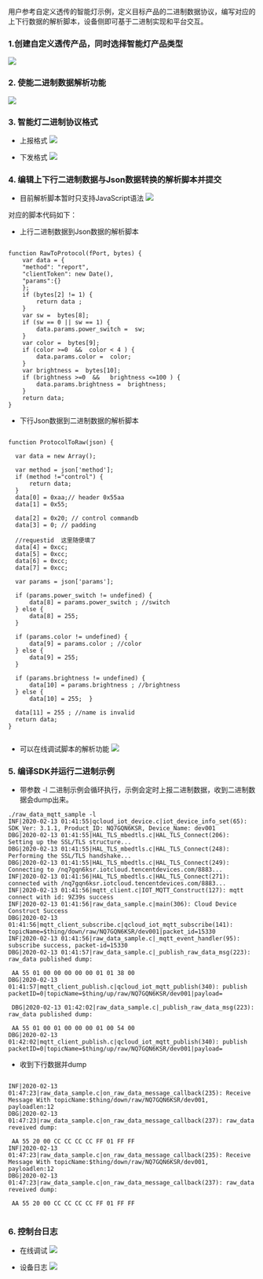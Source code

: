 ﻿用户参考自定义透传的智能灯示例，定义目标产品的二进制数据协议，编写对应的上下行数据的解析脚本，设备侧即可基于二进制实现和平台交互。

### 1.创建自定义透传产品，同时选择智能灯产品类型
![](https://main.qcloudimg.com/raw/e385b9e53e2b510df5da93c2977919cb.png)

### 2. 使能二进制数据解析功能
![](https://main.qcloudimg.com/raw/22f6e4797466f41e17111b61f9c51072.png)

### 3. 智能灯二进制协议格式

- 上报格式
![](https://main.qcloudimg.com/raw/d4736c9fe19da201d65e80cb72ab17d2.png)

- 下发格式
![](https://main.qcloudimg.com/raw/67ed266e814783adef513dcbf764fbbc.png)

### 4. 编辑上下行二进制数据与Json数据转换的解析脚本并提交
- 目前解析脚本暂时只支持JavaScript语法
![](https://main.qcloudimg.com/raw/2e6d2b20723d7567f64fab7889d8e87a.png)

对应的脚本代码如下：
- 上行二进制数据到Json数据的解析脚本

```

function RawToProtocol(fPort, bytes) {
    var data = {
    "method": "report",
    "clientToken": new Date(),
    "params":{}
    };
    if (bytes[2] != 1) {
        return data ;
    } 
    var sw =  bytes[8];
    if (sw == 0 || sw == 1) {
        data.params.power_switch =  sw;
    }
    var color =  bytes[9];
    if (color >=0  &&  color < 4 ) {
        data.params.color =  color;
    }   
    var brightness =  bytes[10];
    if (brightness >=0  &&   brightness <=100 ) {
        data.params.brightness =  brightness;
    }        
    return data;
}

```

- 下行Json数据到二进制数据的解析脚本

```

function ProtocolToRaw(json) {
  
  var data = new Array();

  var method = json['method'];
  if (method !="control") { 
      return data;
  }
  data[0] = 0xaa;// header 0x55aa
  data[1] = 0x55;

  data[2] = 0x20; // control commandb
  data[3] = 0; // padding

  //requestid  这里随便填了
  data[4] = 0xcc; 
  data[5] = 0xcc; 
  data[6] = 0xcc; 
  data[7] = 0xcc; 

  var params = json['params'];  

  if (params.power_switch != undefined) {
      data[8] = params.power_switch ; //switch 
  } else {
      data[8] = 255;
  }
  
  if (params.color != undefined) {
      data[9] = params.color ; //color
  } else {
      data[9] = 255;
  }  

  if (params.brightness != undefined) {
      data[10] = params.brightness ; //brightness
  } else {
      data[10] = 255;  }
  
  data[11] = 255 ; //name is invalid
  return data;
}


```

- 可以在线调试脚本的解析功能
![](https://main.qcloudimg.com/raw/6ce7da31c2442f7967cb89edd20ed09b.png)


###  5. 编译SDK并运行二进制示例

- 带参数 -l 二进制示例会循环执行，示例会定时上报二进制数据，收到二进制数据会dump出来。

```
./raw_data_mqtt_sample -l
INF|2020-02-13 01:41:55|qcloud_iot_device.c|iot_device_info_set(65): SDK_Ver: 3.1.1, Product_ID: NQ7GQN6KSR, Device_Name: dev001
DBG|2020-02-13 01:41:55|HAL_TLS_mbedtls.c|HAL_TLS_Connect(206): Setting up the SSL/TLS structure...
DBG|2020-02-13 01:41:55|HAL_TLS_mbedtls.c|HAL_TLS_Connect(248): Performing the SSL/TLS handshake...
DBG|2020-02-13 01:41:55|HAL_TLS_mbedtls.c|HAL_TLS_Connect(249): Connecting to /nq7gqn6ksr.iotcloud.tencentdevices.com/8883...
INF|2020-02-13 01:41:56|HAL_TLS_mbedtls.c|HAL_TLS_Connect(271): connected with /nq7gqn6ksr.iotcloud.tencentdevices.com/8883...
INF|2020-02-13 01:41:56|mqtt_client.c|IOT_MQTT_Construct(127): mqtt connect with id: 9Z39s success
INF|2020-02-13 01:41:56|raw_data_sample.c|main(306): Cloud Device Construct Success
DBG|2020-02-13 01:41:56|mqtt_client_subscribe.c|qcloud_iot_mqtt_subscribe(141): topicName=$thing/down/raw/NQ7GQN6KSR/dev001|packet_id=15330
INF|2020-02-13 01:41:56|raw_data_sample.c|_mqtt_event_handler(95): subscribe success, packet-id=15330
DBG|2020-02-13 01:41:57|raw_data_sample.c|_publish_raw_data_msg(223): raw_data published dump:

 AA 55 01 00 00 00 00 00 01 01 38 00
DBG|2020-02-13 01:41:57|mqtt_client_publish.c|qcloud_iot_mqtt_publish(340): publish packetID=0|topicName=$thing/up/raw/NQ7GQN6KSR/dev001|payload=

 DBG|2020-02-13 01:42:02|raw_data_sample.c|_publish_raw_data_msg(223): raw_data published dump:

 AA 55 01 00 01 00 00 00 01 00 54 00
DBG|2020-02-13 01:42:02|mqtt_client_publish.c|qcloud_iot_mqtt_publish(340): publish packetID=0|topicName=$thing/up/raw/NQ7GQN6KSR/dev001|payload=

```

- 收到下行数据并dump

```

INF|2020-02-13 01:47:23|raw_data_sample.c|on_raw_data_message_callback(235): Receive Message With topicName:$thing/down/raw/NQ7GQN6KSR/dev001, payloadlen:12
DBG|2020-02-13 01:47:23|raw_data_sample.c|on_raw_data_message_callback(237): raw_data reveived dump:

 AA 55 20 00 CC CC CC CC FF 01 FF FF
INF|2020-02-13 01:47:23|raw_data_sample.c|on_raw_data_message_callback(235): Receive Message With topicName:$thing/down/raw/NQ7GQN6KSR/dev001, payloadlen:12
DBG|2020-02-13 01:47:23|raw_data_sample.c|on_raw_data_message_callback(237): raw_data reveived dump:

 AA 55 20 00 CC CC CC CC FF 01 FF FF
 
```

###  6. 控制台日志

- 在线调试
![](https://main.qcloudimg.com/raw/5e8dd1b8efdc079a72ffb8d9e3b52830.png)

- 设备日志
![](https://main.qcloudimg.com/raw/9ee577ed46f1170531d444703c5968f9.png)